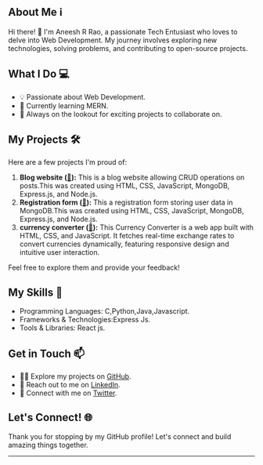 ## About Me ℹ️

Hi there! 👋 I'm Aneesh R Rao, a passionate Tech Entusiast who loves to delve into Web Development. My journey involves exploring new technologies, solving problems, and contributing to open-source projects.

## What I Do 💻

- 💡 Passionate about Web Development.
- 🌱 Currently learning MERN.
- 🚀 Always on the lookout for exciting projects to collaborate on.


## My Projects 🛠️

Here are a few projects I'm proud of:

1. **Blog website ([🔗](https://github.com/Aneesh35/Registration-form-and-Blog-website.git)):** This is a blog website allowing CRUD operations on posts.This was created using HTML, CSS, JavaScript, MongoDB, Express.js, and Node.js.
2. **Registration form ([🔗](https://github.com/Aneesh35/Registration-form-and-Blog-website.git)):**  This a registration form storing user data in MongoDB.This was created using HTML, CSS, JavaScript, MongoDB, Express.js, and Node.js.
3. **currency converter ([🔗](https://github.com/Aneesh35/currency-converter.git)):** This Currency Converter is a web app built with HTML, CSS, and JavaScript. It fetches real-time exchange rates to convert currencies dynamically, featuring responsive design and intuitive user interaction.

Feel free to explore them and provide your feedback!

## My Skills 💼

- Programming Languages: C,Python,Java,Javascript.
- Frameworks & Technologies:Express Js.
- Tools & Libraries: React js.

## Get in Touch 📫

- 👨‍💻 Explore my projects on [GitHub](https://github.com/Aneesh35).
- 📧 Reach out to me on [LinkedIn](https://www.linkedin.com/in/rao-aneesh243).
- 🐤 Connect with me on [Twitter](https://x.com/Rao_Aneesh243?t=YniPfd0uCpLru-P76ePS2g&s=09).


## Let's Connect! 🌐

Thank you for stopping by my GitHub profile! Let's connect and build amazing things together.

-----
